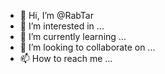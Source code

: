 - 👋 Hi, I’m @RabTar
- 👀 I’m interested in ...
- 🌱 I’m currently learning ...
- 💞️ I’m looking to collaborate on ...
- 📫 How to reach me ...

<!---
RabTar/RabTar is a ✨ special ✨ repository because its `README.md` (this file) appears on your GitHub profile.
You can click the Preview link to take a look at your changes.
--->

